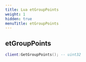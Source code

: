 ```yaml
---
title: Lua etGroupPoints
weight: 1
hidden: true
menuTitle: etGroupPoints
---
```

## etGroupPoints
```lua
client:GetGroupPoints(); -- uint32
```